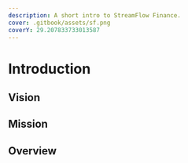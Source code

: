 ```yaml
---
description: A short intro to StreamFlow Finance.
cover: .gitbook/assets/sf.png
coverY: 29.207833733013587
---
```


# Introduction

## Vision

## Mission

## Overview
